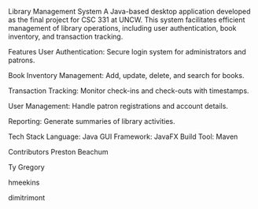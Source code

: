 Library Management System
A Java-based desktop application developed as the final project for CSC 331 at UNCW. This system facilitates efficient management of library operations, including user authentication, book inventory, and transaction tracking.

Features
User Authentication: Secure login system for administrators and patrons.

Book Inventory Management: Add, update, delete, and search for books.

Transaction Tracking: Monitor check-ins and check-outs with timestamps.

User Management: Handle patron registrations and account details.

Reporting: Generate summaries of library activities.

Tech Stack
Language: Java
GUI Framework: JavaFX
Build Tool: Maven


Contributors
Preston Beachum

Ty Gregory

hmeekins

dimitrimont

